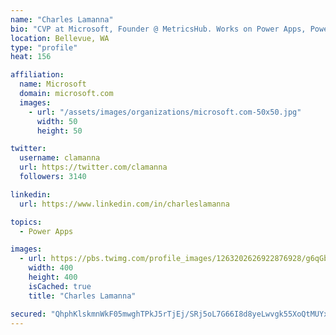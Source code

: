 ```yaml
---
name: "Charles Lamanna"
bio: "CVP at Microsoft, Founder @ MetricsHub. Works on Power Apps, Power Automate, Power Virtual Agent, Common Data Service and Dynamics 365."
location: Bellevue, WA
type: "profile"
heat: 156

affiliation:
  name: Microsoft
  domain: microsoft.com
  images:
    - url: "/assets/images/organizations/microsoft.com-50x50.jpg"
      width: 50
      height: 50

twitter:
  username: clamanna
  url: https://twitter.com/clamanna
  followers: 3140

linkedin:
  url: https://www.linkedin.com/in/charleslamanna

topics:
  - Power Apps

images:
  - url: https://pbs.twimg.com/profile_images/1263202626922876928/g6qGbHZ-_400x400.jpg
    width: 400
    height: 400
    isCached: true
    title: "Charles Lamanna"

secured: "QhphKlskmnWkF05mwghTPkJ5rTjEj/SRj5oL7G66I8d8yeLwvgk55XoQtMUYxfVECUqsvFjv7cG628UKxUoS16cI33Go2l+t/yafIri80lmn9whyHSco3lkKT/oMWsYbv3h89HKFiZTKmMbzyU2VLpIFCW0D6RhDnQm4PLYPx4LgndFudB8YzrLY1+CICsXh66nEQVvCkJNLGtOza0pImzONel9+6/rNbPtoJ5qzNdZj2tfA4rEvIDxa6ahT2+wbtUOGu/yDEY8AsahyHUeopzIc3HxgWm+aGOQuLrWeNa/vcOAaeKyr0FH/yLWnqekgp1rkcZEFAZMeJoYBQUgCmfqe8eEQ5d8u/Ou97fDXT4vBAYHHLbdFcg20G3oDCZefpkI6SUw/AzGNc1R4xAflPHUuoNRauoqVnrVZCWZ0Oz4=;YmCqVFXSzPy+M4ktAcLY0w=="
---
```



